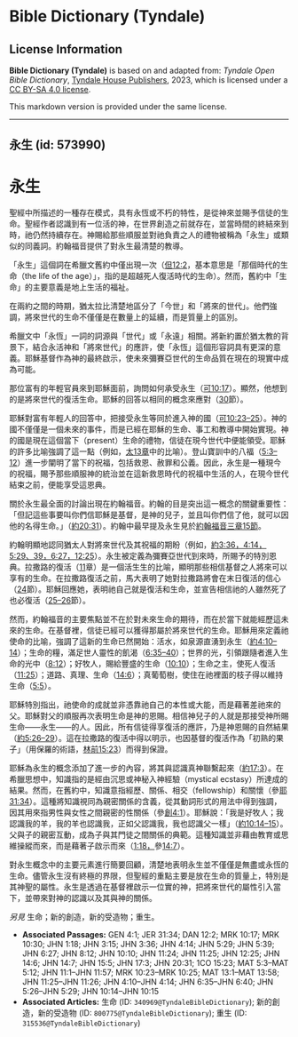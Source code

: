# Bible Dictionary (Tyndale)

## License Information

**Bible Dictionary (Tyndale)** is based on and adapted from: _Tyndale Open Bible Dictionary_, [Tyndale House Publishers](https://tyndaleopenresources.com/), 2023, which is licensed under a [CC BY-SA 4.0 license](https://creativecommons.org/licenses/by-sa/4.0/legalcode.en).

This markdown version is provided under the same license.



--------------------------------

## 永生 (id: 573990)

永生
==

聖經中所描述的一種存在模式，具有永恆或不朽的特性，是從神來並賜予信徒的生命。聖經作者認識到有一位活的神，在世界創造之前就存在，並當時間的終結來到時，祂仍然持續存在。神賜給那些順服並對祂負責之人的禮物被稱為「永生」或類似的同義詞。約翰福音提供了對永生最清楚的教導。

「永生」這個詞在希臘文舊約中僅出現一次（[但12:2](https://ref.ly/Dan12:2)，基本意思是「那個時代的生命（the life of the age）」，指的是超越死人復活時代的生命）。然而，舊約中「生命」的主要意義是地上生活的福祉。

在兩約之間的時期，猶太拉比清楚地區分了「今世」和「將來的世代」。他們強調，將來世代的生命不僅僅是在數量上的延續，而是質量上的區別。

希臘文中「永恆」一詞的詞源與「世代」或「永遠」相關。將新約置於猶太教的背景下，結合永活神和「將來世代」的應許，使「永恆」這個形容詞具有更深的意義。耶穌基督作為神的最終啟示，使未來彌賽亞世代的生命品質在現在的現實中成為可能。

那位富有的年輕官員來到耶穌面前，詢問如何承受永生（[可10:17](https://ref.ly/Mark10:17)）。顯然，他想到的是將來世代的復活生命。耶穌的回答以相同的概念來應對（[30](https://ref.ly/Mark10:30)節）。

耶穌對富有年輕人的回答中，把接受永生等同於進入神的國（[可10:23–25](https://ref.ly/Mark10:23-Mark10:25)）。神的國不僅僅是一個未來的事件，而是已經在耶穌的生命、事工和教導中開始實現。神的國是現在這個當下（present）生命的禮物，信徒在現今世代中便能領受。耶穌的許多比喻強調了這一點（例如，[太13章](https://ref.ly/Matt13:1-Matt13:58)中的比喻）。登山寶訓中的八福（[5:3–12](https://ref.ly/Matt5:3-Matt5:12)）進一步闡明了當下的祝福，包括救恩、赦罪和公義。因此，永生是一種現今的祝福，賜予那些順服神的統治並在這新救恩時代的祝福中生活的人，在現今世代結束之前，便能享受這恩典。

關於永生最全面的討論出現在約翰福音。約翰的目是突出這一概念的關鍵重要性：「但記這些事要叫你們信耶穌是基督，是神的兒子，並且叫你們信了他，就可以因他的名得生命。」（[約20:31](https://ref.ly/John20:31)）。約翰中最早提及永生見於[約翰福音三章15節](https://ref.ly/John3:15)。

約翰明顯地認同猶太人對將來世代及其祝福的期盼（例如，[約3:36，](https://ref.ly/John3:36)[4:14，](https://ref.ly/John4:14)[5:29、39，](https://ref.ly/John5:29,John5:39)[6:27，](https://ref.ly/John6:27)[12:25](https://ref.ly/John12:25)）。永生被定義為彌賽亞世代到來時，所賜予的特別恩典。拉撒路的復活（[11](https://ref.ly/John11:1-John11:57)章）是一個活生生的比喻，顯明那些相信基督之人將來可以享有的生命。在拉撒路復活之前，馬大表明了她對拉撒路將會在末日復活的信心（[24](https://ref.ly/John11:24)節）。耶穌回應她，表明祂自己就是復活和生命，並宣告相信祂的人雖然死了也必復活（[25–26](https://ref.ly/John11:25-John11:26)節）。

然而，約翰福音的主要焦點並不在於對未來生命的期待，而在於當下就能經歷這未來的生命。在基督裡，信徒已經可以獲得那屬於將來世代的生命。耶穌用來定義祂使命的比喻，強調了這新的生命已然開始：活水，如泉源直湧到永生（[約4:10–14](https://ref.ly/John4:10-John4:14)）；生命的糧，滿足世人靈性的飢渴（[6:35–40](https://ref.ly/John6:35-John6:40)）；世界的光，引領跟隨者進入生命的光中（[8:12](https://ref.ly/John8:12)）；好牧人，賜給豐盛的生命（[10:10](https://ref.ly/John10:10)）；生命之主，使死人復活（[11:25](https://ref.ly/John11:25)）；道路、真理、生命（[14:6](https://ref.ly/John14:6)）；真葡萄樹，使住在祂裡面的枝子得以維持生命（[5:5](https://ref.ly/John15:5)）。

耶穌特別指出，祂使命的成就並非憑靠祂自己的本性或大能，而是藉著差祂來的父。耶穌對父的順服再次表明生命是神的恩賜。相信神兒子的人就是那接受神所賜生命——永生——的人。因此，所有信徒得享復活的應許，乃是神恩賜的自然結果（[約5:26–29](https://ref.ly/John5:26-John5:29)）。這在拉撒路的復活中得以明示，也因基督的復活作為「初熟的果子」（用保羅的術語，[林前15:23](https://ref.ly/1Cor15:23)）而得到保證。

耶穌為永生的概念添加了進一步的內容，將其與認識真神聯繫起來（[約17:3](https://ref.ly/John17:3)）。在希臘思想中，知識指的是經由沉思或神秘入神經驗（mystical ecstasy）所達成的結果。然而，在舊約中，知識意指經歷、關係、相交（fellowship）和關懷（參[耶31:34](https://ref.ly/Jer31:34)）。這種將知識視同為親密關係的含義，從其動詞形式的用法中得到強調，因其用來指男性與女性之間親密的性關係（參[創4:1](https://ref.ly/Gen4:1)）。耶穌說：「我是好牧人；我認識我的羊，我的羊也認識我，正如父認識我，我也認識父一樣」（[約10:14–15](https://ref.ly/John10:14-John10:15)）。父與子的親密互動，成為子與其門徒之間關係的典範。這種知識並非藉由教育或思維操縱而來，而是藉著子啟示而來（[1:18，](https://ref.ly/John1:18)參[14:7](https://ref.ly/John14:7)）。

對永生概念中的主要元素進行簡要回顧，清楚地表明永生並不僅僅是無盡或永恆的生命。儘管永生沒有終極的界限，但聖經的重點主要是放在生命的質量上，特別是其神聖的屬性。永生是透過在基督裡啟示一位實的神，把將來世代的屬性引入當下，並帶來對神的認識以及其與神的關係。

*另見* 生命；新的創造，新的受造物；重生。

* **Associated Passages:** GEN 4:1; JER 31:34; DAN 12:2; MRK 10:17; MRK 10:30; JHN 1:18; JHN 3:15; JHN 3:36; JHN 4:14; JHN 5:29; JHN 5:39; JHN 6:27; JHN 8:12; JHN 10:10; JHN 11:24; JHN 11:25; JHN 12:25; JHN 14:6; JHN 14:7; JHN 15:5; JHN 17:3; JHN 20:31; 1CO 15:23; MAT 5:3–MAT 5:12; JHN 11:1–JHN 11:57; MRK 10:23–MRK 10:25; MAT 13:1–MAT 13:58; JHN 11:25–JHN 11:26; JHN 4:10–JHN 4:14; JHN 6:35–JHN 6:40; JHN 5:26–JHN 5:29; JHN 10:14–JHN 10:15
* **Associated Articles:** 生命 (ID: `340969@TyndaleBibleDictionary`); 新的創造，新的受造物 (ID: `800775@TyndaleBibleDictionary`); 重生 (ID: `315536@TyndaleBibleDictionary`)

